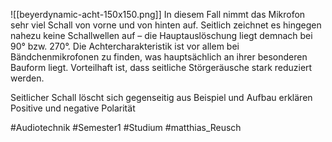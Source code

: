 ![[beyerdynamic-acht-150x150.png]]
In diesem Fall nimmt das Mikrofon sehr viel Schall von vorne und von hinten auf. Seitlich zeichnet es hingegen nahezu keine Schallwellen auf – die Hauptauslöschung liegt demnach bei 90° bzw. 270°. Die Achtercharakteristik ist vor allem bei Bändchenmikrofonen zu finden, was hauptsächlich an ihrer besonderen Bauform liegt. Vorteilhaft ist, dass seitliche Störgeräusche stark reduziert werden.

Seitlicher Schall löscht sich gegenseitig aus
Beispiel und Aufbau erklären
Positive und negative Polarität

#Audiotechnik #Semester1 #Studium #matthias_Reusch 